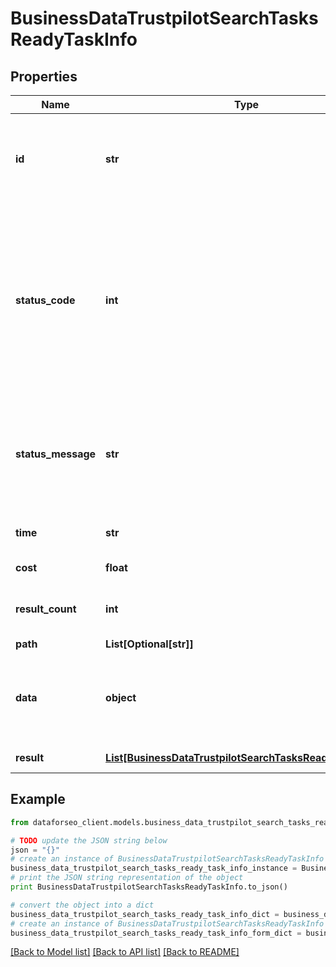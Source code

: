 # BusinessDataTrustpilotSearchTasksReadyTaskInfo


## Properties

Name | Type | Description | Notes
------------ | ------------- | ------------- | -------------
**id** | **str** | task identifier unique task identifier in our system in the UUID format | [optional] 
**status_code** | **int** | status code of the task generated by DataForSEO, can be within the following range: 10000-60000 you can find the full list of the response codes here | [optional] 
**status_message** | **str** | informational message of the task you can find the full list of general informational messages here | [optional] 
**time** | **str** | execution time, seconds | [optional] 
**cost** | **float** | total tasks cost, USD | [optional] 
**result_count** | **int** | number of elements in the result array | [optional] 
**path** | **List[Optional[str]]** | URL path | [optional] 
**data** | **object** | contains the same parameters that you specified in the POST request | [optional] 
**result** | [**List[BusinessDataTrustpilotSearchTasksReadyResultInfo]**](BusinessDataTrustpilotSearchTasksReadyResultInfo.md) | array of results | [optional] 

## Example

```python
from dataforseo_client.models.business_data_trustpilot_search_tasks_ready_task_info import BusinessDataTrustpilotSearchTasksReadyTaskInfo

# TODO update the JSON string below
json = "{}"
# create an instance of BusinessDataTrustpilotSearchTasksReadyTaskInfo from a JSON string
business_data_trustpilot_search_tasks_ready_task_info_instance = BusinessDataTrustpilotSearchTasksReadyTaskInfo.from_json(json)
# print the JSON string representation of the object
print BusinessDataTrustpilotSearchTasksReadyTaskInfo.to_json()

# convert the object into a dict
business_data_trustpilot_search_tasks_ready_task_info_dict = business_data_trustpilot_search_tasks_ready_task_info_instance.to_dict()
# create an instance of BusinessDataTrustpilotSearchTasksReadyTaskInfo from a dict
business_data_trustpilot_search_tasks_ready_task_info_form_dict = business_data_trustpilot_search_tasks_ready_task_info.from_dict(business_data_trustpilot_search_tasks_ready_task_info_dict)
```
[[Back to Model list]](../README.md#documentation-for-models) [[Back to API list]](../README.md#documentation-for-api-endpoints) [[Back to README]](../README.md)


